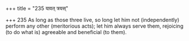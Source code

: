 +++
title = "235 यावत् त्रयस्"

+++
235	As long as those three live, so long let him not (independently) perform any other (meritorious acts); let him always serve them, rejoicing (to do what is) agreeable and beneficial (to them).